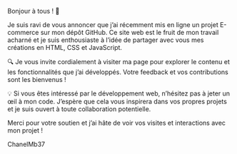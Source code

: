 Bonjour à tous ! 👋

Je suis ravi de vous annoncer que j’ai récemment mis en ligne un projet E-commerce sur mon dépôt GitHub. Ce site web est le fruit de mon travail acharné et je suis enthousiaste à l’idée de partager avec vous mes créations en HTML, CSS et JavaScript.

🔍 Je vous invite cordialement à visiter ma page pour explorer le contenu et les fonctionnalités que j’ai développés. Votre feedback et vos contributions sont les bienvenus !

💡  Si vous êtes intéressé par le développement web, n’hésitez pas à jeter un œil à mon code. J’espère que cela vous inspirera dans vos propres projets et je suis ouvert à toute collaboration potentielle.

Merci pour votre soutien et j’ai hâte de voir vos visites et interactions avec mon projet !


ChanelMb37
